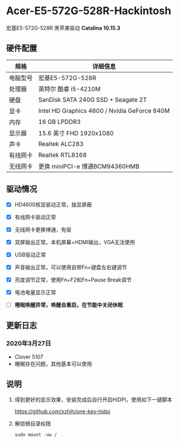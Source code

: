# Acer-E5-572G-528R-Hackintosh

宏基E5-572G-528R 黑苹果驱动 **Catalina 10.15.3**



## 硬件配置

| 规格     | 详细信息                                     |
| -------- | -------------------------------------------- |
| 电脑型号 | 宏基E5-572G-528R                             |
| 处理器   | 英特尔 酷睿 i5-4210M                         |
| 硬盘     | SanDisk SATA 240G SSD + Seagate 2T           |
| 显卡     | Intel HD Graphics 4600 / Nvidia GeForce 840M |
| 内存     | 16 GB LPDDR3                                 |
| 显示器   | 15.6 英寸 FHD 1920x1080                      |
| 声卡     | Realtek ALC283                               |
| 有线网卡 | Realtek RTL8168                              |
| 无线网卡 | 更换 miniPCI-e  博通BCM94360HMB              |



## 驱动情况

- [x] HD4600核显驱动正常，独显屏蔽
- [x] 有线网卡驱动正常
- [x] 无线网卡更换博通，免驱
- [x] 双屏输出正常。本机屏幕+HDMI输出，VGA无法使用
- [x] USB驱动正常
- [x] 声音输出正常，可以使用自带Fn+键盘左右键调节
- [x] 亮度调节正常，使用Fn+F2和Fn+Pause Break调节
- [x] 电池电量显示正常
- [ ] **睡眠唤醒异常，唤醒会重启，在节能中关闭休眠**



## 更新日志

### 2020年3月27日

* Clover 5107
* 睡眠存在问题，其他基本可以使用



## 说明

1. 得到更好的显示效果，安装完成后自行开启HIDPI，使用如下一键脚本

   https://github.com/xzhih/one-key-hidpi

2. 解锁根目录权限

   ```shell
   sudo mount -uw /
   ```

